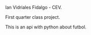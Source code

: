 Ian Vidriales Fidalgo - CEV.

First quarter class project.

This is an api with python about futbol.
